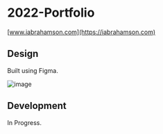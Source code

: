 # 2022-Portfolio

[www.iabrahamson.com](https://iabrahamson.com)

## Design

Built using Figma.

![image](https://user-images.githubusercontent.com/17521691/186301604-440392e9-6d79-454a-a3e0-4f72f991469e.png)

## Development

In Progress.
